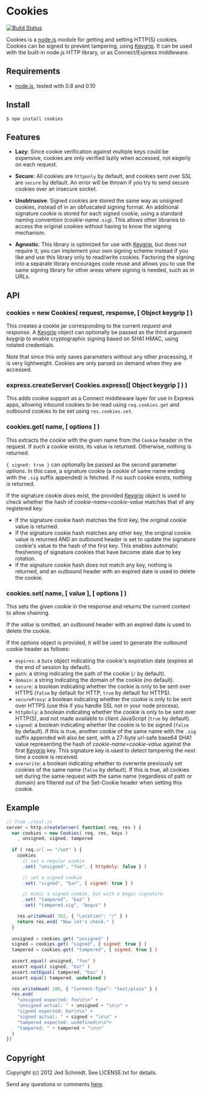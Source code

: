 Cookies
=======

[![Build Status](https://secure.travis-ci.org/jed/cookies.png)](http://travis-ci.org/jed/cookies)

Cookies is a [node.js](http://nodejs.org/) module for getting and setting HTTP(S) cookies. Cookies can be signed to prevent tampering, using [Keygrip](https://github.com/jed/keygrip). It can be used with the built-in node.js HTTP library, or as Connect/Express middleware.

## Requirements

* [node.js](http://nodejs.org/), tested with 0.8 and 0.10

## Install

    $ npm install cookies
    
## Features

* **Lazy**: Since cookie verification against multiple keys could be expensive, cookies are only verified lazily when accessed, not eagerly on each request.

* **Secure**: All cookies are `httponly` by default, and cookies sent over SSL are `secure` by default. An error will be thrown if you try to send secure cookies over an insecure socket.

* **Unobtrusive**: Signed cookies are stored the same way as unsigned cookies, instead of in an obfuscated signing format. An additional signature cookie is stored for each signed cookie, using a standard naming convention (_cookie-name_`.sig`). This allows other libraries to access the original cookies without having to know the signing mechanism.

* **Agnostic**: This library is optimized for use with [Keygrip](https://github.com/jed/keygrip), but does not require it; you can implement your own signing scheme instead if you like and use this library only to read/write cookies. Factoring the signing into a separate library encourages code reuse and allows you to use the same signing library for other areas where signing is needed, such as in URLs.

## API

### cookies = new Cookies( request, response, [ Object keygrip ] )

This creates a cookie jar corresponding to the current _request_ and _response_. A [Keygrip](https://github.com/jed/keygrip) object can optionally be passed as the third argument _keygrip_ to enable cryptographic signing based on SHA1 HMAC, using rotated credentials.

Note that since this only saves parameters without any other processing, it is very lightweight. Cookies are only parsed on demand when they are accessed.

### express.createServer( Cookies.express([ Object keygrip ] ) )

This adds cookie support as a Connect middleware layer for use in Express apps, allowing inbound cookies to be read using `req.cookies.get` and outbound cookies to be set using `res.cookies.set`.

### cookies.get( name, [ options ] )

This extracts the cookie with the given name from the `Cookie` header in the request. If such a cookie exists, its value is returned. Otherwise, nothing is returned.

`{ signed: true }` can optionally be passed as the second parameter _options_. In this case, a signature cookie (a cookie of same name ending with the `.sig` suffix appended) is fetched. If no such cookie exists, nothing is returned.

If the signature cookie _does_ exist, the provided [Keygrip](https://github.com/jed/keygrip) object is used to check whether the hash of _cookie-name_=_cookie-value_ matches that of any registered key:

* If the signature cookie hash matches the first key, the original cookie value is returned.
* If the signature cookie hash matches any other key, the original cookie value is returned AND an outbound header is set to update the signature cookie's value to the hash of the first key. This enables automatic freshening of signature cookies that have become stale due to key rotation.
* If the signature cookie hash does not match any key, nothing is returned, and an outbound header with an expired date is used to delete the cookie.

### cookies.set( name, [ value ], [ options ] )

This sets the given cookie in the response and returns the current context to allow chaining.

If the _value_ is omitted, an outbound header with an expired date is used to delete the cookie.

If the _options_ object is provided, it will be used to generate the outbound cookie header as follows:

* `expires`: a `Date` object indicating the cookie's expiration date (expires at the end of session by default).
* `path`: a string indicating the path of the cookie (`/` by default).
* `domain`: a string indicating the domain of the cookie (no default).
* `secure`: a boolean indicating whether the cookie is only to be sent over HTTPS (`false` by default for HTTP, `true` by default for HTTPS).
* `secureProxy`: a boolean indicating whether the cookie is only to be sent over HTTPS (use this if you handle SSL not in your node process).
* `httpOnly`: a boolean indicating whether the cookie is only to be sent over HTTP(S), and not made available to client JavaScript (`true` by default).
* `signed`: a boolean indicating whether the cookie is to be signed (`false` by default). If this is true, another cookie of the same name with the `.sig` suffix appended will also be sent, with a 27-byte url-safe base64 SHA1 value representing the hash of _cookie-name_=_cookie-value_ against the first [Keygrip](https://github.com/jed/keygrip) key. This signature key is used to detect tampering the next time a cookie is received.
* `overwrite`: a boolean indicating whether to overwrite previously set cookies of the same name (`false` by default). If this is true, all cookies set during the same request with the same name (regardless of path or domain) are filtered out of the Set-Cookie header when setting this cookie.

## Example

```javascript
// from ./test.js
server = http.createServer( function( req, res ) {
  var cookies = new Cookies( req, res, keys )
    , unsigned, signed, tampered
  
  if ( req.url == "/set" ) {
    cookies
      // set a regular cookie
      .set( "unsigned", "foo", { httpOnly: false } )

      // set a signed cookie
      .set( "signed", "bar", { signed: true } )

      // mimic a signed cookie, but with a bogus signature
      .set( "tampered", "baz" )
      .set( "tampered.sig", "bogus" )

    res.writeHead( 302, { "Location": "/" } )
    return res.end( "Now let's check." )
  }
  
  unsigned = cookies.get( "unsigned" )
  signed = cookies.get( "signed", { signed: true } )
  tampered = cookies.get( "tampered", { signed: true } )
  
  assert.equal( unsigned, "foo" )
  assert.equal( signed, "bar" )
  assert.notEqual( tampered, "baz" )
  assert.equal( tampered, undefined )

  res.writeHead( 200, { "Content-Type": "text/plain" } )
  res.end(
    "unsigned expected: foo\n\n" +
    "unsigned actual: " + unsigned + "\n\n" +
    "signed expected: bar\n\n" +
    "signed actual: " + signed + "\n\n" +
    "tampered expected: undefined\n\n"+
    "tampered: " + tampered + "\n\n"
  )
})
```

Copyright
---------

Copyright (c) 2012 Jed Schmidt. See LICENSE.txt for details.

Send any questions or comments [here](http://twitter.com/jedschmidt).
